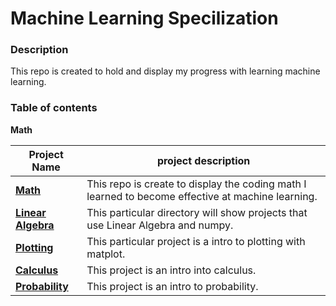# Machine Learning Specilization

### **Description**
This repo is created to hold and display my progress with learning machine learning.

### **Table of contents**
**Math**

Project Name | project description
------------ | -----------------------------------------------
[**Math**](math) | This repo is create to display the coding math I learned to become effective at machine learning.
[**Linear Algebra**](math/0x00-linear_algebra) | This particular directory will show projects that use Linear Algebra and numpy.
[**Plotting**](math/0x01-plotting) | This particular project is a intro to plotting with matplot.
[**Calculus**](math/0x02-calculus) | This project is an intro into calculus.
[**Probability**](math/0x03-probability) | This project is an intro to probability.
